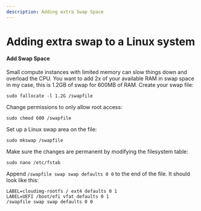 ```yaml
---
description: Adding extra Swap Space
---
```


# Adding extra swap to a Linux system

#### Add Swap Space <a href="#add-swap-space" id="add-swap-space"></a>

Small compute instances with limited memory can slow things down and overload the CPU.  You want to add 2x of your available RAM in swap space in my case, this is 1.2GB of swap for 600MB of RAM. Create your swap file:

```
sudo fallocate -l 1.2G /swapfile
```

Change permissions to only allow root access:

```
sudo chmod 600 /swapfile
```

Set up a Linux swap area on the file:

```
sudo mkswap /swapfile
```

Make sure the changes are permanent by modifying the filesystem table:

```
sudo nano /etc/fstab
```

Append `/swapfile swap swap defaults 0 0` to the end of the file. It should look like this:

```
LABEL=cloudimg-rootfs / ext4 defaults 0 1
LABEL=UEFI /boot/efi vfat defaults 0 1
/swapfile swap swap defaults 0 0
```
